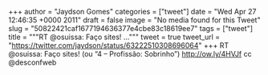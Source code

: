 
+++
author = "Jaydson Gomes"
categories = ["tweet"]
date = "Wed Apr 27 12:46:35 +0000 2011"
draft = false
image = "No media found for this Tweet"
slug = "50822421caf1677194636377e4cbe83c18619ee7"
tags = ["tweet"]
title = """RT @osuissa: Faço sites! ..."""
tweet = true
tweet_url = "https://twitter.com/jaydson/status/63222510308696064"
+++
RT @osuissa: Faço sites! (ou “4 – Profissão: Sobrinho”) http://ow.ly/4HVJf cc @desconfweb

